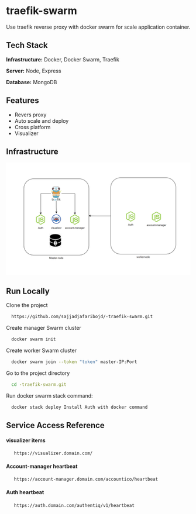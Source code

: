 
# traefik-swarm

Use traefik reverse proxy with docker swarm for scale application container.


## Tech Stack

**Infrastructure:** Docker, Docker Swarm, Traefik 

**Server:** Node, Express

**Database:** MongoDB

## Features

- Revers proxy
- Auto scale and deploy
- Cross platform
- Visualizer


## Infrastructure

![App Screenshot](https://github.com/sajjadjafaribojd/-traefik-swarm/blob/master/asset/Infrastructure_0.PNG)


## Run Locally

Clone the project

```bash
  https://github.com/sajjadjafaribojd/-traefik-swarm.git
```

Create manager Swarm cluster

```bash
  docker swarm init
```
Create worker Swarm cluster

```bash
  docker swarm join --token "token" master-IP:Port
```

Go to the project directory

```bash
  cd -traefik-swarm.git
```

Run docker swarm stack command:

```bash
  docker stack deploy Install Auth with docker command
```


## Service Access Reference

#### visualizer items

```http
   https://visualizer.domain.com/
```
#### Account-manager heartbeat

```http
   https://account-manager.domain.com/accountico/heartbeat
```
#### Auth heartbeat

```http
   https://auth.domain.com/authentiq/v1/heartbeat
```

